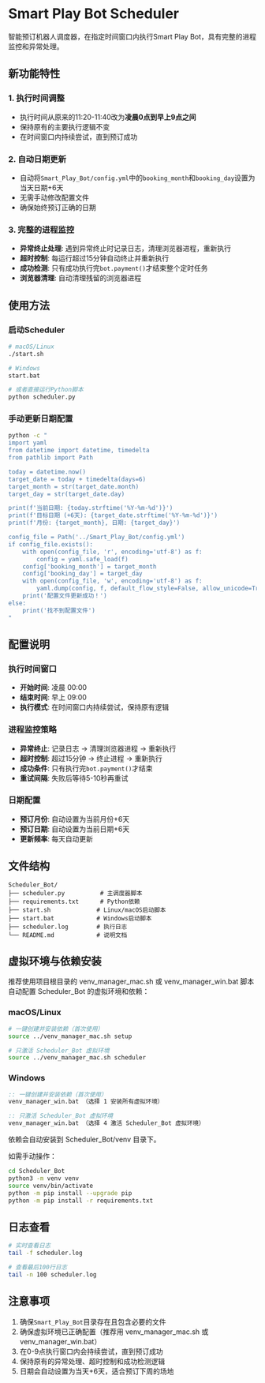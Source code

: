 # Smart Play Bot Scheduler

智能预订机器人调度器，在指定时间窗口内执行Smart Play Bot，具有完整的进程监控和异常处理。

## 新功能特性

### 1. 执行时间调整
- 执行时间从原来的11:20-11:40改为**凌晨0点到早上9点之间**
- 保持原有的主要执行逻辑不变
- 在时间窗口内持续尝试，直到预订成功

### 2. 自动日期更新
- 自动将`Smart_Play_Bot/config.yml`中的`booking_month`和`booking_day`设置为当天日期+6天
- 无需手动修改配置文件
- 确保始终预订正确的日期

### 3. 完整的进程监控
- **异常终止处理**: 遇到异常终止时记录日志，清理浏览器进程，重新执行
- **超时控制**: 每运行超过15分钟自动终止并重新执行
- **成功检测**: 只有成功执行完`bot.payment()`才结束整个定时任务
- **浏览器清理**: 自动清理残留的浏览器进程

## 使用方法

### 启动Scheduler
```bash
# macOS/Linux
./start.sh

# Windows
start.bat

# 或者直接运行Python脚本
python scheduler.py
```

### 手动更新日期配置
```bash
python -c "
import yaml
from datetime import datetime, timedelta
from pathlib import Path

today = datetime.now()
target_date = today + timedelta(days=6)
target_month = str(target_date.month)
target_day = str(target_date.day)

print(f'当前日期: {today.strftime('%Y-%m-%d')}')
print(f'目标日期 (+6天): {target_date.strftime('%Y-%m-%d')}')
print(f'月份: {target_month}, 日期: {target_day}')

config_file = Path('../Smart_Play_Bot/config.yml')
if config_file.exists():
    with open(config_file, 'r', encoding='utf-8') as f:
        config = yaml.safe_load(f)
    config['booking_month'] = target_month
    config['booking_day'] = target_day
    with open(config_file, 'w', encoding='utf-8') as f:
        yaml.dump(config, f, default_flow_style=False, allow_unicode=True, sort_keys=False)
    print('配置文件更新成功！')
else:
    print('找不到配置文件')
"
```

## 配置说明

### 执行时间窗口
- **开始时间**: 凌晨 00:00
- **结束时间**: 早上 09:00
- **执行模式**: 在时间窗口内持续尝试，保持原有逻辑

### 进程监控策略
- **异常终止**: 记录日志 → 清理浏览器进程 → 重新执行
- **超时控制**: 超过15分钟 → 终止进程 → 重新执行
- **成功条件**: 只有执行完`bot.payment()`才结束
- **重试间隔**: 失败后等待5-10秒再重试

### 日期配置
- **预订月份**: 自动设置为当前月份+6天
- **预订日期**: 自动设置为当前日期+6天
- **更新频率**: 每天自动更新

## 文件结构

```
Scheduler_Bot/
├── scheduler.py          # 主调度器脚本
├── requirements.txt      # Python依赖
├── start.sh             # Linux/macOS启动脚本
├── start.bat            # Windows启动脚本
├── scheduler.log        # 执行日志
└── README.md            # 说明文档
```

## 虚拟环境与依赖安装

推荐使用项目根目录的 venv_manager_mac.sh 或 venv_manager_win.bat 脚本自动配置 Scheduler_Bot 的虚拟环境和依赖：

### macOS/Linux
```bash
# 一键创建并安装依赖（首次使用）
source ../venv_manager_mac.sh setup

# 只激活 Scheduler_Bot 虚拟环境
source ../venv_manager_mac.sh scheduler
```

### Windows
```cmd
:: 一键创建并安装依赖（首次使用）
venv_manager_win.bat （选择 1 安装所有虚拟环境）

:: 只激活 Scheduler_Bot 虚拟环境
venv_manager_win.bat （选择 4 激活 Scheduler_Bot 虚拟环境）
```

依赖会自动安装到 Scheduler_Bot/venv 目录下。

如需手动操作：
```bash
cd Scheduler_Bot
python3 -m venv venv
source venv/bin/activate
python -m pip install --upgrade pip
python -m pip install -r requirements.txt
```

## 日志查看

```bash
# 实时查看日志
tail -f scheduler.log

# 查看最后100行日志
tail -n 100 scheduler.log
```

## 注意事项

1. 确保`Smart_Play_Bot`目录存在且包含必要的文件
2. 确保虚拟环境已正确配置（推荐用 venv_manager_mac.sh 或 venv_manager_win.bat）
3. 在0-9点执行窗口内会持续尝试，直到预订成功
4. 保持原有的异常处理、超时控制和成功检测逻辑
5. 日期会自动设置为当天+6天，适合预订下周的场地